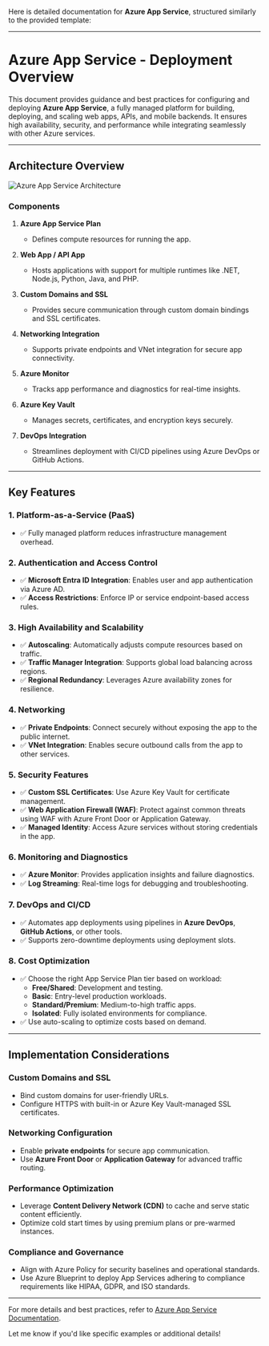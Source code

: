 Here is detailed documentation for **Azure App Service**, structured similarly to the provided template:

---

# Azure App Service - Deployment Overview  

This document provides guidance and best practices for configuring and deploying **Azure App Service**, a fully managed platform for building, deploying, and scaling web apps, APIs, and mobile backends. It ensures high availability, security, and performance while integrating seamlessly with other Azure services.  

---

## **Architecture Overview**  

![Azure App Service Architecture](./images/azure-app-service.png "Azure App Service Architecture")  

### **Components**  

1. **Azure App Service Plan**  
   - Defines compute resources for running the app.  

2. **Web App / API App**  
   - Hosts applications with support for multiple runtimes like .NET, Node.js, Python, Java, and PHP.  

3. **Custom Domains and SSL**  
   - Provides secure communication through custom domain bindings and SSL certificates.  

4. **Networking Integration**  
   - Supports private endpoints and VNet integration for secure app connectivity.  

5. **Azure Monitor**  
   - Tracks app performance and diagnostics for real-time insights.  

6. **Azure Key Vault**  
   - Manages secrets, certificates, and encryption keys securely.  

7. **DevOps Integration**  
   - Streamlines deployment with CI/CD pipelines using Azure DevOps or GitHub Actions.  

---

## **Key Features**  

### 1. **Platform-as-a-Service (PaaS)**  
   - ✅ Fully managed platform reduces infrastructure management overhead.  

### 2. **Authentication and Access Control**  
   - ✅ **Microsoft Entra ID Integration**: Enables user and app authentication via Azure AD.  
   - ✅ **Access Restrictions**: Enforce IP or service endpoint-based access rules.  

### 3. **High Availability and Scalability**  
   - ✅ **Autoscaling**: Automatically adjusts compute resources based on traffic.  
   - ✅ **Traffic Manager Integration**: Supports global load balancing across regions.  
   - ✅ **Regional Redundancy**: Leverages Azure availability zones for resilience.  

### 4. **Networking**  
   - ✅ **Private Endpoints**: Connect securely without exposing the app to the public internet.  
   - ✅ **VNet Integration**: Enables secure outbound calls from the app to other services.  

### 5. **Security Features**  
   - ✅ **Custom SSL Certificates**: Use Azure Key Vault for certificate management.  
   - ✅ **Web Application Firewall (WAF)**: Protect against common threats using WAF with Azure Front Door or Application Gateway.  
   - ✅ **Managed Identity**: Access Azure services without storing credentials in the app.  

### 6. **Monitoring and Diagnostics**  
   - ✅ **Azure Monitor**: Provides application insights and failure diagnostics.  
   - ✅ **Log Streaming**: Real-time logs for debugging and troubleshooting.  

### 7. **DevOps and CI/CD**  
   - ✅ Automates app deployments using pipelines in **Azure DevOps**, **GitHub Actions**, or other tools.  
   - ✅ Supports zero-downtime deployments using deployment slots.  

### 8. **Cost Optimization**  
   - ✅ Choose the right App Service Plan tier based on workload:  
     - **Free/Shared**: Development and testing.  
     - **Basic**: Entry-level production workloads.  
     - **Standard/Premium**: Medium-to-high traffic apps.  
     - **Isolated**: Fully isolated environments for compliance.  
   - ✅ Use auto-scaling to optimize costs based on demand.  

---

## **Implementation Considerations**  

### **Custom Domains and SSL**  
- Bind custom domains for user-friendly URLs.  
- Configure HTTPS with built-in or Azure Key Vault-managed SSL certificates.  

### **Networking Configuration**  
- Enable **private endpoints** for secure app communication.  
- Use **Azure Front Door** or **Application Gateway** for advanced traffic routing.  

### **Performance Optimization**  
- Leverage **Content Delivery Network (CDN)** to cache and serve static content efficiently.  
- Optimize cold start times by using premium plans or pre-warmed instances.  

### **Compliance and Governance**  
- Align with Azure Policy for security baselines and operational standards.  
- Use Azure Blueprint to deploy App Services adhering to compliance requirements like HIPAA, GDPR, and ISO standards.  

---

For more details and best practices, refer to [Azure App Service Documentation](https://learn.microsoft.com/en-us/azure/app-service/).  

Let me know if you'd like specific examples or additional details!
